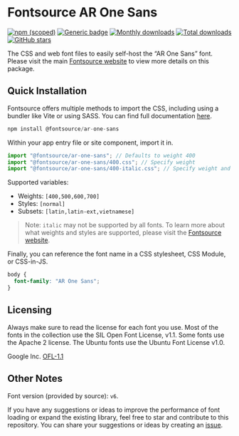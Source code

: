 # Fontsource AR One Sans

[![npm (scoped)](https://img.shields.io/npm/v/@fontsource/ar-one-sans?color=brightgreen)](https://www.npmjs.com/package/@fontsource/ar-one-sans) [![Generic badge](https://img.shields.io/badge/fontsource-passing-brightgreen)](https://github.com/fontsource/fontsource) [![Monthly downloads](https://badgen.net/npm/dm/@fontsource/ar-one-sans)](https://github.com/fontsource/fontsource) [![Total downloads](https://badgen.net/npm/dt/@fontsource/ar-one-sans)](https://github.com/fontsource/fontsource) [![GitHub stars](https://img.shields.io/github/stars/fontsource/fontsource.svg?style=social&label=Star)](https://github.com/fontsource/fontsource/stargazers)

The CSS and web font files to easily self-host the “AR One Sans” font. Please visit the main [Fontsource website](https://fontsource.org/fonts/ar-one-sans) to view more details on this package.

## Quick Installation

Fontsource offers multiple methods to import the CSS, including using a bundler like Vite or using SASS. You can find full documentation [here](https://fontsource.org/docs/getting-started/introduction).

```javascript
npm install @fontsource/ar-one-sans
```

Within your app entry file or site component, import it in.

```javascript
import "@fontsource/ar-one-sans"; // Defaults to weight 400
import "@fontsource/ar-one-sans/400.css"; // Specify weight
import "@fontsource/ar-one-sans/400-italic.css"; // Specify weight and style
```

Supported variables:
- Weights: `[400,500,600,700]`
- Styles: `[normal]`
- Subsets: `[latin,latin-ext,vietnamese]`

> Note: `italic` may not be supported by all fonts. To learn more about what weights and styles are supported, please visit the [Fontsource website](https://fontsource.org/fonts/ar-one-sans).

Finally, you can reference the font name in a CSS stylesheet, CSS Module, or CSS-in-JS.

```css
body {
  font-family: "AR One Sans";
}
```

## Licensing
Always make sure to read the license for each font you use. Most of the fonts in the collection use the SIL Open Font License, v1.1. Some fonts use the Apache 2 license. The Ubuntu fonts use the Ubuntu Font License v1.0.

Google Inc.
[OFL-1.1](http://scripts.sil.org/OFL)

## Other Notes
Font version (provided by source): `v6`.

If you have any suggestions or ideas to improve the performance of font loading or expand the existing library, feel free to star and contribute to this repository. You can share your suggestions or ideas by creating an [issue](https://github.com/fontsource/fontsource/issues).